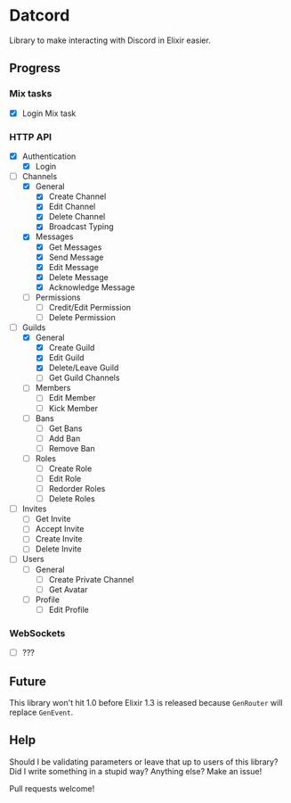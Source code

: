 # Datcord
Library to make interacting with Discord in Elixir easier.

## Progress

### Mix tasks
- [x] Login Mix task

### HTTP API
- [x] Authentication
  - [x] Login
- [ ] Channels
  - [x] General
    - [x] Create Channel
    - [x] Edit Channel
    - [x] Delete Channel
    - [x] Broadcast Typing
  - [x] Messages
    - [x] Get Messages
    - [x] Send Message
    - [x] Edit Message
    - [x] Delete Message
    - [x] Acknowledge Message
  - [ ] Permissions
    - [ ] Credit/Edit Permission
    - [ ] Delete Permission
- [ ] Guilds
  - [x] General
    - [x] Create Guild
    - [x] Edit Guild
    - [x] Delete/Leave Guild
    - [ ] Get Guild Channels
  - [ ] Members
    - [ ] Edit Member
    - [ ] Kick Member
  - [ ] Bans
    - [ ] Get Bans
    - [ ] Add Ban
    - [ ] Remove Ban
  - [ ] Roles
    - [ ] Create Role
    - [ ] Edit Role
    - [ ] Redorder Roles
    - [ ] Delete Roles
- [ ] Invites
  - [ ] Get Invite
  - [ ] Accept Invite
  - [ ] Create Invite
  - [ ] Delete Invite
- [ ] Users
  - [ ] General
    - [ ] Create Private Channel
    - [ ] Get Avatar
  - [ ] Profile
    - [ ] Edit Profile

### WebSockets
- [ ] ???

## Future
This library won't hit 1.0 before Elixir 1.3 is released because `GenRouter` will replace `GenEvent`.

## Help
Should I be validating parameters or leave that up to users of this library? Did I write something in a stupid way? Anything else? Make an issue!

Pull requests welcome!
